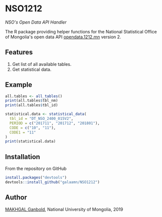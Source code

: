 # NSO1212

*NSO's Open Data API Handler*

The R package providing helper functions for the National Statistical Office of Mongolia's open data API [opendata.1212.mn](http://opendata.1212.mn/) version 2.

## Features

1. Get list of all available tables.
2. Get statistical data.

## Example

```R
all.tables <- all_tables()
print(all.tables$tbl_nm)
print(all.tables$tbl_id)

statistical.data <- statistical_data(
  tbl_id = "DT_NSO_2400_015V2",
  PERIOD = c("201711", "201712", "201801"),
  CODE = c("10", "11"),
  CODE1 = "11"
)
print(statistical.data)
```

## Installation

From the repository on GitHub

```R
install.packages("devtools")
devtools::install_github("galaamn/NSO1212")
```

## Author

[MAKHGAL Ganbold](http://galaa.mn/ "Galaa's Personal Page"), National University of Mongolia, 2019
